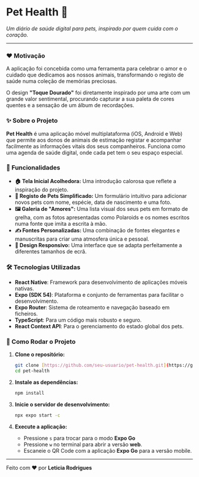 # Pet Health 🐾

_Um diário de saúde digital para pets, inspirado por quem cuida com o coração._

---

### ❤️ Motivação

A aplicação foi concebida como uma ferramenta para celebrar o amor e o cuidado que dedicamos aos nossos animais, transformando o registo de saúde numa coleção de memórias preciosas.

O design **"Toque Dourado"** foi diretamente inspirado por uma arte com um grande valor sentimental, procurando capturar a sua paleta de cores quentes e a sensação de um álbum de recordações.

### ✨ Sobre o Projeto

**Pet Health** é uma aplicação móvel multiplataforma (iOS, Android e Web) que permite aos donos de animais de estimação registar e acompanhar facilmente as informações vitais dos seus companheiros. Funciona como uma agenda de saúde digital, onde cada pet tem o seu espaço especial.

### 🎨 Funcionalidades

- **🏠 Tela Inicial Acolhedora:** Uma introdução calorosa que reflete a inspiração do projeto.
- **📝 Registo de Pets Simplificado:** Um formulário intuitivo para adicionar novos pets com nome, espécie, data de nascimento e uma foto.
- **🖼️ Galeria de "Amores":** Uma lista visual dos seus pets em formato de grelha, com as fotos apresentadas como Polaroids e os nomes escritos numa fonte que imita a escrita à mão.
- **✍️ Fontes Personalizadas:** Uma combinação de fontes elegantes e manuscritas para criar uma atmosfera única e pessoal.
- **📱 Design Responsivo:** Uma interface que se adapta perfeitamente a diferentes tamanhos de ecrã.

### 🛠️ Tecnologias Utilizadas

- **React Native**: Framework para desenvolvimento de aplicações móveis nativas.
- **Expo (SDK 54)**: Plataforma e conjunto de ferramentas para facilitar o desenvolvimento.
- **Expo Router**: Sistema de roteamento e navegação baseado em ficheiros.
- **TypeScript**: Para um código mais robusto e seguro.
- **React Context API**: Para o gerenciamento do estado global dos pets.

### 🚀 Como Rodar o Projeto

1.  **Clone o repositório:**

    ```bash
    git clone [https://github.com/seu-usuario/pet-health.git](https://github.com/seu-usuario/pet-health.git)
    cd pet-health
    ```

2.  **Instale as dependências:**

    ```bash
    npm install
    ```

3.  **Inicie o servidor de desenvolvimento:**

    ```bash
    npx expo start -c
    ```

4.  **Execute a aplicação:**
    - Pressione `s` para trocar para o modo **Expo Go**
    - Pressione `w` no terminal para abrir a versão **web**.
    - Escaneie o QR Code com a aplicação **Expo Go** para a versão mobile.

---

Feito com ❤️ por **Leticia Rodrigues**
